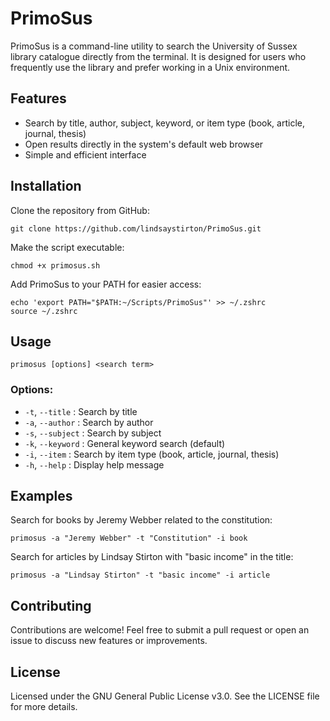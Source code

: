 # PrimoSus

PrimoSus is a command-line utility to search the University of Sussex library catalogue directly from the terminal. It is designed for users who frequently use the library and prefer working in a Unix environment.

## Features

* Search by title, author, subject, keyword, or item type (book, article, journal, thesis)
* Open results directly in the system's default web browser
* Simple and efficient interface

## Installation

Clone the repository from GitHub:

```
git clone https://github.com/lindsaystirton/PrimoSus.git
```

Make the script executable:

```
chmod +x primosus.sh
```

Add PrimoSus to your PATH for easier access:

```
echo 'export PATH="$PATH:~/Scripts/PrimoSus"' >> ~/.zshrc
source ~/.zshrc
```

## Usage

```
primosus [options] <search term>
```

### Options:

* `-t`, `--title`    : Search by title
* `-a`, `--author`   : Search by author
* `-s`, `--subject`  : Search by subject
* `-k`, `--keyword`  : General keyword search (default)
* `-i`, `--item`     : Search by item type (book, article, journal, thesis)
* `-h`, `--help`     : Display help message

## Examples

Search for books by Jeremy Webber related to the constitution:

```
primosus -a "Jeremy Webber" -t "Constitution" -i book
```

Search for articles by Lindsay Stirton with "basic income" in the title:

```
primosus -a "Lindsay Stirton" -t "basic income" -i article
```

## Contributing

Contributions are welcome! Feel free to submit a pull request or open an issue to discuss new features or improvements.

## License

Licensed under the GNU General Public License v3.0. See the LICENSE file for more details.
